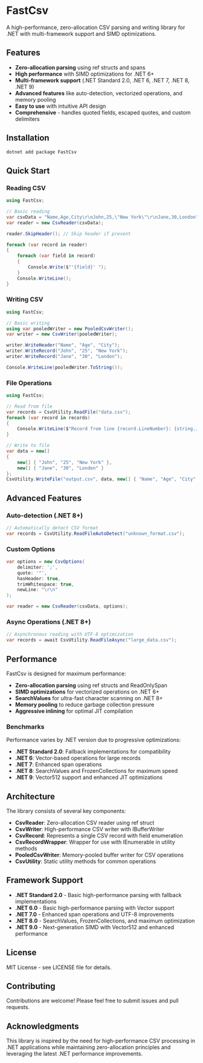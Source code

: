 # FastCsv

A high-performance, zero-allocation CSV parsing and writing library for .NET with multi-framework support and SIMD optimizations.

## Features

- **Zero-allocation parsing** using ref structs and spans
- **High performance** with SIMD optimizations for .NET 6+
- **Multi-framework support** (.NET Standard 2.0, .NET 6, .NET 7, .NET 8, .NET 9)
- **Advanced features** like auto-detection, vectorized operations, and memory pooling
- **Easy to use** with intuitive API design
- **Comprehensive** - handles quoted fields, escaped quotes, and custom delimiters

## Installation

```bash
dotnet add package FastCsv
```

## Quick Start

### Reading CSV

```csharp
using FastCsv;

// Basic reading
var csvData = "Name,Age,City\r\nJohn,25,\"New York\"\r\nJane,30,London";
var reader = new CsvReader(csvData);

reader.SkipHeader(); // Skip header if present

foreach (var record in reader)
{
    foreach (var field in record)
    {
        Console.Write($"'{field}' ");
    }
    Console.WriteLine();
}
```

### Writing CSV

```csharp
using FastCsv;

// Basic writing
using var pooledWriter = new PooledCsvWriter();
var writer = new CsvWriter(pooledWriter);

writer.WriteHeader("Name", "Age", "City");
writer.WriteRecord("John", "25", "New York");
writer.WriteRecord("Jane", "30", "London");

Console.WriteLine(pooledWriter.ToString());
```

### File Operations

```csharp
using FastCsv;

// Read from file
var records = CsvUtility.ReadFile("data.csv");
foreach (var record in records)
{
    Console.WriteLine($"Record from line {record.LineNumber}: {string.Join(", ", record.ToStringArray())}");
}

// Write to file
var data = new[]
{
    new[] { "John", "25", "New York" },
    new[] { "Jane", "30", "London" }
};
CsvUtility.WriteFile("output.csv", data, new[] { "Name", "Age", "City" });
```

## Advanced Features

### Auto-detection (.NET 8+)

```csharp
// Automatically detect CSV format
var records = CsvUtility.ReadFileAutoDetect("unknown_format.csv");
```

### Custom Options

```csharp
var options = new CsvOptions(
    delimiter: ';',
    quote: '"',
    hasHeader: true,
    trimWhitespace: true,
    newLine: "\r\n"
);

var reader = new CsvReader(csvData, options);
```

### Async Operations (.NET 8+)

```csharp
// Asynchronous reading with UTF-8 optimization
var records = await CsvUtility.ReadFileAsync("large_data.csv");
```

## Performance

FastCsv is designed for maximum performance:

- **Zero-allocation parsing** using ref structs and ReadOnlySpan<char>
- **SIMD optimizations** for vectorized operations on .NET 6+
- **SearchValues** for ultra-fast character scanning on .NET 8+
- **Memory pooling** to reduce garbage collection pressure
- **Aggressive inlining** for optimal JIT compilation

### Benchmarks

Performance varies by .NET version due to progressive optimizations:

- **.NET Standard 2.0**: Fallback implementations for compatibility
- **.NET 6**: Vector-based operations for large records
- **.NET 7**: Enhanced span operations
- **.NET 8**: SearchValues and FrozenCollections for maximum speed
- **.NET 9**: Vector512 support and enhanced JIT optimizations

## Architecture

The library consists of several key components:

- **CsvReader**: Zero-allocation CSV reader using ref struct
- **CsvWriter**: High-performance CSV writer with IBufferWriter<char>
- **CsvRecord**: Represents a single CSV record with field enumeration
- **CsvRecordWrapper**: Wrapper for use with IEnumerable in utility methods
- **PooledCsvWriter**: Memory-pooled buffer writer for CSV operations
- **CsvUtility**: Static utility methods for common operations

## Framework Support

- **.NET Standard 2.0** - Basic high-performance parsing with fallback implementations
- **.NET 6.0** - Basic high-performance parsing with Vector support
- **.NET 7.0** - Enhanced span operations and UTF-8 improvements
- **.NET 8.0** - SearchValues, FrozenCollections, and maximum optimization
- **.NET 9.0** - Next-generation SIMD with Vector512 and enhanced performance

## License

MIT License - see LICENSE file for details.

## Contributing

Contributions are welcome! Please feel free to submit issues and pull requests.

## Acknowledgments

This library is inspired by the need for high-performance CSV processing in .NET applications while maintaining zero-allocation principles and leveraging the latest .NET performance improvements.